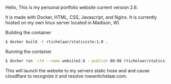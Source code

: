 Hello,
This is my personal portfolio website current version 2.6.

It is made with Docker, HTML, CSS, Javascript, and Nginx. It is currently hosted on my own linux server located in Madison, WI. 

Building the container
```sh
$ docker build -t rtichelaar/staticsite:1.0 .
```
Running the container
```sh
$ docker run -itd --name website2.6 --publish 80:80 rtichelaar/staticsite:1.0
```

This will launch the website to my servers static hose and and cause cloudflare to recognize it and resolve rowantichelaar.com.
